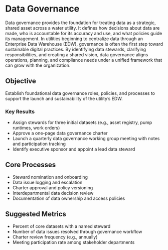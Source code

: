 # Data Governance
Data governance provides the foundation for treating data as a strategic, shared asset across a water utility. It defines how decisions about data are made, who is accountable for its accuracy and use, and what policies guide its management. In utilities beginning to centralize data through an Enterprise Data Warehouse (EDW), governance is often the first step toward sustainable digital practices. By identifying data stewards, clarifying responsibilities, and creating a shared vision, data governance aligns operations, planning, and compliance needs under a unified framework that can grow with the organization.

## Objective
Establish foundational data governance roles, policies, and processes to support the launch and sustainability of the utility’s EDW.

### Key Results
- Assign stewards for three initial datasets (e.g., asset registry, pump runtimes, work orders)  
- Approve a one-page data governance charter  
- Launch a quarterly data governance working group meeting with notes and participation tracking  
- Identify executive sponsor and appoint a lead data steward  

## Core Processes
- Steward nomination and onboarding  
- Data issue logging and escalation  
- Charter approval and policy versioning  
- Interdepartmental data decision review  
- Documentation of data ownership and access policies  

## Suggested Metrics
- Percent of core datasets with a named steward  
- Number of data issues resolved through governance workflow  
- Charter review frequency (e.g., annually)  
- Meeting participation rate among stakeholder departments  